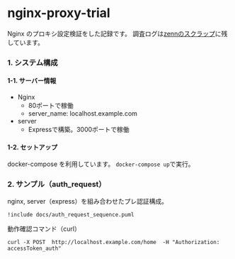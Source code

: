 # nginx-proxy-trial
Nginx のプロキシ設定検証をした記録です。
調査ログは[zennのスクラップ](https://zenn.dev/akitatata/scraps/d052b0e28efb71)に残しています。

### 1. システム構成
#### 1-1. サーバー情報
* Nginx
  * 80ポートで稼働
  * server_name: localhost.example.com
* server
  * Expressで構築。3000ポートで稼働

#### 1-2. セットアップ
docker-compose を利用しています。
`docker-compose up`で実行。

### 2. サンプル（auth_request）
nginx, server（express）を組み合わせたプレ認証構成。
```plantuml
!include docs/auth_request_sequence.puml
```

動作確認コマンド（curl）
```code:curl_sumple
curl -X POST  http://localhost.example.com/home  -H "Authorization: accessToken_auth"
```

